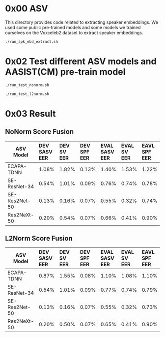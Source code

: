 # 0x00 ASV
This directory provides code related to extracting speaker embeddings. 
We used some public pre-trained models and some models we trained ourselves on the Voxceleb2 dataset to extract speaker embeddings.
```bash
./run_spk_ebd_extract.sh
```
# 0x02 Test different ASV models and AASIST(CM) pre-train model

```bash
./run_test_nonorm.sh
```
```bash
./run_test_l2norm.sh
```

# 0x03 Result
## NoNorm Score Fusion

| ASV Model         | DEV SASV EER |  DEV SV EER   |  DEV SPF EER  | EVAL SASV EER |  EVAL SV EER   |   EAVL SPF EER | 
| ---------------   | :---------   | :---------    |  :------------| :---------    |  :---------    |  :------------ | 
| ECAPA-TDNN        |     1.08%    |     1.82%     |     0.13%     |     1.40%     |     1.53%      |       1.22%    |  
| SE-ResNet-34      |     0.54%    |     1.01%     |     0.09%     |     0.76%     |     0.74%      |       0.78%    |  
| SE-Res2Net-50     |     0.13%    |     0.16%     |     0.07%     |     0.55%     |     0.32%      |       0.74%    |  
| Res2NeXt-50       |     0.20%    |     0.54%     |     0.07%     |     0.66%     |     0.41%      |       0.90%    |  

## L2Norm Score Fusion
| ASV Model         | DEV SASV EER |  DEV SV EER   |  DEV SPF EER  | EVAL SASV EER |  EVAL SV EER   |   EAVL SPF EER | 
| ---------------   | :---------   | :---------    |  :------------| :---------    |  :---------    |  :------------ | 
| ECAPA-TDNN        |     0.87%    |     1.55%     |     0.08%     |     1.10%     |     1.08%      |       1.10%    |  
| SE-ResNet-34      |     0.54%    |     1.01%     |     0.09%     |     0.77%     |     0.74%      |       0.79%    |  
| SE-Res2Net-50     |     0.13%    |     0.16%     |     0.07%     |     0.55%     |     0.32%      |       0.73%    |  
| Res2NeXt-50       |     0.20%    |     0.50%     |     0.07%     |     0.65%     |     0.41%      |       0.90%    |  



